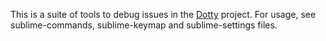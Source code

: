 This is a suite of tools to debug issues in the [Dotty](https://github.com/lampepfl/dotty) project. For usage, see sublime-commands, sublime-keymap and sublime-settings files.
